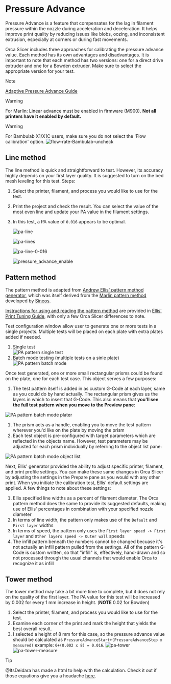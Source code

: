 # Pressure Advance

Pressure Advance is a feature that compensates for the lag in filament pressure within the nozzle during acceleration and deceleration. It helps improve print quality by reducing issues like blobs, oozing, and inconsistent extrusion, especially at corners or during fast movements.

Orca Slicer includes three approaches for calibrating the pressure advance value. Each method has its own advantages and disadvantages. It is important to note that each method has two versions: one for a direct drive extruder and one for a Bowden extruder. Make sure to select the appropriate version for your test.

> [!NOTE]
> [Adaptive Pressure Advance Guide](adaptive-pressure-advance-calib)

> [!WARNING]
> For Marlin: Linear advance must be enabled in firmware (M900). **Not all printers have it enabled by default.**

> [!WARNING]
> For Bambulab X1/X1C users, make sure you do not select the 'Flow calibration' option.
> ![flow-rate-Bambulab-uncheck](https://github.com/SoftFever/OrcaSlicer/blob/main/doc/images/Flow-Rate/flowrate-Bambulab-uncheck.jpg?raw=true)

## Line method

The line method is quick and straightforward to test. However, its accuracy highly depends on your first layer quality. It is suggested to turn on the bed mesh leveling for this test.
Steps:

1. Select the printer, filament, and process you would like to use for the test.
2. Print the project and check the result. You can select the value of the most even line and update your PA value in the filament settings.
3. In this test, a PA value of `0.016` appears to be optimal.

   ![pa-line](https://github.com/SoftFever/OrcaSlicer/blob/main/doc/images/pa/pa-line.gif?raw=true)

   ![pa-lines](https://github.com/SoftFever/OrcaSlicer/blob/main/doc/images/pa/pa-lines.png?raw=true)

   ![pa-line-0-016](https://github.com/SoftFever/OrcaSlicer/blob/main/doc/images/pa/pa-line-0-016.jpg?raw=true)

   ![pressure_advance_enable](https://github.com/SoftFever/OrcaSlicer/blob/main/doc/images/pa/pressure_advance_enable.png?raw=true)

## Pattern method

The pattern method is adapted from [Andrew Ellis' pattern method generator](https://ellis3dp.com/Pressure_Linear_Advance_Tool/), which was itself derived from the [Marlin pattern method](https://marlinfw.org/tools/lin_advance/k-factor.html) developed by [Sineos](https://github.com/Sineos/k-factorjs).

[Instructions for using and reading the pattern method](https://ellis3dp.com/Print-Tuning-Guide/articles/pressure_linear_advance/pattern_method.html) are provided in [Ellis' Print Tuning Guide](https://ellis3dp.com/Print-Tuning-Guide/), with only a few Orca Slicer differences to note.

Test configuration window allow user to generate one or more tests in a single projects. Multiple tests will be placed on each plate with extra plates added if needed.

1. Single test \
   ![PA pattern single test](https://github.com/SoftFever/OrcaSlicer/blob/main/doc/images/pa/pa-pattern-single.png?raw=true)
2. Batch mode testing (multiple tests on a sinle plate) \
   ![PA pattern batch mode](https://github.com/SoftFever/OrcaSlicer/blob/main/doc/images/pa/pa-pattern-batch.png?raw=true)

Once test generated, one or more small rectangular prisms could be found on the plate, one for each test case. This object serves a few purposes:

1. The test pattern itself is added in as custom G-Code at each layer, same as you could do by hand actually. The rectangular prism gives us the layers in which to insert that G-Code. This also means that **you'll see the full test pattern when you move to the Preview pane**:

![PA pattern batch mode plater](https://github.com/SoftFever/OrcaSlicer/blob/main/doc/images/pa/pa-pattern-batch-plater.png?raw=true)

1. The prism acts as a handle, enabling you to move the test pattern wherever you'd like on the plate by moving the prism
2. Each test object is pre-configured with target parameters which are reflected in the objects name. However, test parameters may be adjusted for each prism individually by referring to the object list pane:

![PA pattern batch mode object list](https://github.com/SoftFever/OrcaSlicer/blob/main/doc/images/pa/pa-pattern-batch-objects.png?raw=true)

Next, Ellis' generator provided the ability to adjust specific printer, filament, and print profile settings. You can make these same changes in Orca Slicer by adjusting the settings in the Prepare pane as you would with any other print. When you initiate the calibration test, Ellis' default settings are applied. A few things to note about these settings:

1. Ellis specified line widths as a percent of filament diameter. The Orca pattern method does the same to provide its suggested defaults, making use of Ellis' percentages in combination with your specified nozzle diameter
2. In terms of line width, the pattern only makes use of the `Default` and `First layer` widths
3. In terms of speed, the pattern only uses the `First layer speed -> First layer` and `Other layers speed -> Outer wall` speeds
4. The infill pattern beneath the numbers cannot be changed becuase it's not actually an infill pattern pulled from the settings. All of the pattern G-Code is custom written, so that "infill" is, effectively, hand-drawn and so not processed through the usual channels that would enable Orca to recognize it as infill

## Tower method

The tower method may take a bit more time to complete, but it does not rely on the quality of the first layer.
The PA value for this test will be increased by 0.002 for every 1 mm increase in height. (**NOTE** 0.02 for Bowden)

1.  Select the printer, filament, and process you would like to use for the test.
2.  Examine each corner of the print and mark the height that yields the best overall result.
3.  I selected a height of 8 mm for this case, so the pressure advance value should be calculated as `PressureAdvanceStart+(PressureAdvanceStep x measured)` example: `0+(0.002 x 8) = 0.016`.
   ![pa-tower](https://github.com/SoftFever/OrcaSlicer/blob/main/doc/images/pa/pa-tower.jpg?raw=true)
   ![pa-tower-measure](https://github.com/SoftFever/OrcaSlicer/blob/main/doc/images/pa/pa-tower-measure.jpg?raw=true)

> [!TIP]
> @ItsDeidara has made a html to help with the calculation. Check it out if those equations give you a headache [here](https://github.com/ItsDeidara/Orca-Slicer-Assistant).
